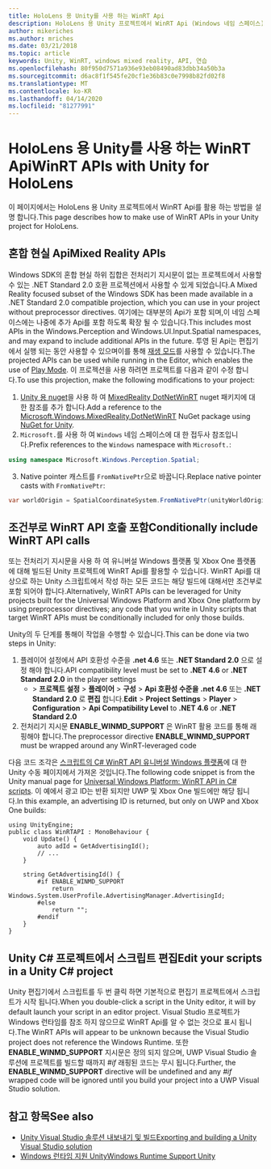 ```yaml
---
title: HoloLens 용 Unity를 사용 하는 WinRT Api
description: HoloLens 용 Unity 프로젝트에서 WinRT Api (Windows 네임 스페이스)를 활용 하는 방법을 설명 합니다.
author: mikeriches
ms.author: mriches
ms.date: 03/21/2018
ms.topic: article
keywords: Unity, WinRT, windows mixed reality, API, 연습
ms.openlocfilehash: 80f950d7571a936e93eb08490ad83dbb34a50b3a
ms.sourcegitcommit: d6ac8f1f545fe20cf1e36b83c0e7998b82fd02f8
ms.translationtype: MT
ms.contentlocale: ko-KR
ms.lasthandoff: 04/14/2020
ms.locfileid: "81277991"
---
```

# <a name="winrt-apis-with-unity-for-hololens"></a><span data-ttu-id="8f4bd-104">HoloLens 용 Unity를 사용 하는 WinRT Api</span><span class="sxs-lookup"><span data-stu-id="8f4bd-104">WinRT APIs with Unity for HoloLens</span></span>

<span data-ttu-id="8f4bd-105">이 페이지에서는 HoloLens 용 Unity 프로젝트에서 WinRT Api를 활용 하는 방법을 설명 합니다.</span><span class="sxs-lookup"><span data-stu-id="8f4bd-105">This page describes how to make use of WinRT APIs in your Unity project for HoloLens.</span></span>

## <a name="mixed-reality-apis"></a><span data-ttu-id="8f4bd-106">혼합 현실 Api</span><span class="sxs-lookup"><span data-stu-id="8f4bd-106">Mixed Reality APIs</span></span>

<span data-ttu-id="8f4bd-107">Windows SDK의 혼합 현실 하위 집합은 전처리기 지시문이 없는 프로젝트에서 사용할 수 있는 .NET Standard 2.0 호환 프로젝션에서 사용할 수 있게 되었습니다.</span><span class="sxs-lookup"><span data-stu-id="8f4bd-107">A Mixed Reality focused subset of the Windows SDK has been made available in a .NET Standard 2.0 compatible projection, which you can use in your project without preprocessor directives.</span></span> <span data-ttu-id="8f4bd-108">여기에는 대부분의 Api가 포함 되며,이 네임 스페이스에는 나중에 추가 Api를 포함 하도록 확장 될 수 있습니다.</span><span class="sxs-lookup"><span data-stu-id="8f4bd-108">This includes most APIs in the Windows.Perception and Windows.UI.Input.Spatial namespaces, and may expand to include additional APIs in the future.</span></span> <span data-ttu-id="8f4bd-109">투영 된 Api는 편집기에서 실행 되는 동안 사용할 수 있으며이를 통해 [재생 모드](https://docs.microsoft.com//windows/mixed-reality/unity-play-mode)를 사용할 수 있습니다.</span><span class="sxs-lookup"><span data-stu-id="8f4bd-109">The projected APIs can be used while running in the Editor, which enables the use of [Play Mode](https://docs.microsoft.com//windows/mixed-reality/unity-play-mode).</span></span> <span data-ttu-id="8f4bd-110">이 프로젝션을 사용 하려면 프로젝트를 다음과 같이 수정 합니다.</span><span class="sxs-lookup"><span data-stu-id="8f4bd-110">To use this projection, make the following modifications to your project:</span></span>

1) <span data-ttu-id="8f4bd-111">[Unity 용 nuget](https://github.com/GlitchEnzo/NuGetForUnity)을 사용 하 여 [MixedReality DotNetWinRT](https://www.nuget.org/packages/Microsoft.Windows.MixedReality.DotNetWinRT) nuget 패키지에 대 한 참조를 추가 합니다.</span><span class="sxs-lookup"><span data-stu-id="8f4bd-111">Add a reference to the [Microsoft.Windows.MixedReality.DotNetWinRT](https://www.nuget.org/packages/Microsoft.Windows.MixedReality.DotNetWinRT) NuGet package using [NuGet for Unity](https://github.com/GlitchEnzo/NuGetForUnity).</span></span>
2) <span data-ttu-id="8f4bd-112">`Microsoft.`를 사용 하 여 `Windows` 네임 스페이스에 대 한 접두사 참조입니다.</span><span class="sxs-lookup"><span data-stu-id="8f4bd-112">Prefix references to the `Windows` namespace with `Microsoft.`:</span></span>
```cs
using namespace Microsoft.Windows.Perception.Spatial;
```
3) <span data-ttu-id="8f4bd-113">Native pointer 캐스트를 `FromNativePtr`으로 바꿉니다.</span><span class="sxs-lookup"><span data-stu-id="8f4bd-113">Replace native pointer casts with `FromNativePtr`:</span></span>
```cs
var worldOrigin = SpatialCoordinateSystem.FromNativePtr(unityWorldOriginPtr);
```

## <a name="conditionally-include-winrt-api-calls"></a><span data-ttu-id="8f4bd-114">조건부로 WinRT API 호출 포함</span><span class="sxs-lookup"><span data-stu-id="8f4bd-114">Conditionally include WinRT API calls</span></span>

<span data-ttu-id="8f4bd-115">또는 전처리기 지시문을 사용 하 여 유니버설 Windows 플랫폼 및 Xbox One 플랫폼에 대해 빌드된 Unity 프로젝트에 WinRT Api를 활용할 수 있습니다. WinRT Api를 대상으로 하는 Unity 스크립트에서 작성 하는 모든 코드는 해당 빌드에 대해서만 조건부로 포함 되어야 합니다.</span><span class="sxs-lookup"><span data-stu-id="8f4bd-115">Alternatively, WinRT APIs can be leveraged for Unity projects built for the Universal Windows Platform and Xbox One platform by using preprocessor directives; any code that you write in Unity scripts that target WinRT APIs must be conditionally included for only those builds.</span></span> 

<span data-ttu-id="8f4bd-116">Unity의 두 단계를 통해이 작업을 수행할 수 있습니다.</span><span class="sxs-lookup"><span data-stu-id="8f4bd-116">This can be done via two steps in Unity:</span></span>
1) <span data-ttu-id="8f4bd-117">플레이어 설정에서 API 호환성 수준을 **.net 4.6** 또는 **.NET Standard 2.0** 으로 설정 해야 합니다.</span><span class="sxs-lookup"><span data-stu-id="8f4bd-117">API compatibility level must be set to **.NET 4.6** or **.NET Standard 2.0** in the player settings</span></span>
    - <span data-ttu-id="8f4bd-118"> > **프로젝트 설정** > **플레이어** > **구성** > **Api 호환성 수준을** **.net 4.6** 또는 **.NET Standard 2.0** 로 **편집** 합니다.</span><span class="sxs-lookup"><span data-stu-id="8f4bd-118">**Edit** > **Project Settings** > **Player** > **Configuration** > **Api Compatibility Level** to **.NET 4.6** or **.NET Standard 2.0**</span></span>
2) <span data-ttu-id="8f4bd-119">전처리기 지시문 **ENABLE_WINMD_SUPPORT** 은 WinRT 활용 코드를 통해 래핑해야 합니다.</span><span class="sxs-lookup"><span data-stu-id="8f4bd-119">The preprocessor directive **ENABLE_WINMD_SUPPORT** must be wrapped around any WinRT-leveraged code</span></span>

<span data-ttu-id="8f4bd-120">다음 코드 조각은 [스크립트의 C# WinRT API 유니버설 Windows 플랫폼](https://docs.unity3d.com/Manual/windowsstore-scripts.html)에 대 한 Unity 수동 페이지에서 가져온 것입니다.</span><span class="sxs-lookup"><span data-stu-id="8f4bd-120">The following code snippet is from the Unity manual page for [Universal Windows Platform: WinRT API in C# scripts](https://docs.unity3d.com/Manual/windowsstore-scripts.html).</span></span> <span data-ttu-id="8f4bd-121">이 예에서 광고 ID는 반환 되지만 UWP 및 Xbox One 빌드에만 해당 됩니다.</span><span class="sxs-lookup"><span data-stu-id="8f4bd-121">In this example, an advertising ID is returned, but only on UWP and Xbox One builds:</span></span>

```
using UnityEngine;
public class WinRTAPI : MonoBehaviour {
    void Update() {
        auto adId = GetAdvertisingId();
        // ...
    }

    string GetAdvertisingId() {
        #if ENABLE_WINMD_SUPPORT
            return Windows.System.UserProfile.AdvertisingManager.AdvertisingId;
        #else
            return "";
        #endif
    }
}
```

## <a name="edit-your-scripts-in-a-unity-c-project"></a><span data-ttu-id="8f4bd-122">Unity C# 프로젝트에서 스크립트 편집</span><span class="sxs-lookup"><span data-stu-id="8f4bd-122">Edit your scripts in a Unity C# project</span></span>

<span data-ttu-id="8f4bd-123">Unity 편집기에서 스크립트를 두 번 클릭 하면 기본적으로 편집기 프로젝트에서 스크립트가 시작 됩니다.</span><span class="sxs-lookup"><span data-stu-id="8f4bd-123">When you double-click a script in the Unity editor, it will by default launch your script in an editor project.</span></span> <span data-ttu-id="8f4bd-124">Visual Studio 프로젝트가 Windows 런타임를 참조 하지 않으므로 WinRT Api를 알 수 없는 것으로 표시 됩니다.</span><span class="sxs-lookup"><span data-stu-id="8f4bd-124">The WinRT APIs will appear to be unknown because the Visual Studio project does not reference the Windows Runtime.</span></span> <span data-ttu-id="8f4bd-125">또한 **ENABLE_WINMD_SUPPORT** 지시문은 정의 되지 않으며, UWP Visual Studio 솔루션에 프로젝트를 빌드할 때까지 *#if* 래핑된 코드는 무시 됩니다.</span><span class="sxs-lookup"><span data-stu-id="8f4bd-125">Further, the **ENABLE_WINMD_SUPPORT** directive will be undefined and any *#if* wrapped code will be ignored until you build your project into a UWP Visual Studio solution.</span></span>

## <a name="see-also"></a><span data-ttu-id="8f4bd-126">참고 항목</span><span class="sxs-lookup"><span data-stu-id="8f4bd-126">See also</span></span>
* [<span data-ttu-id="8f4bd-127">Unity Visual Studio 솔루션 내보내기 및 빌드</span><span class="sxs-lookup"><span data-stu-id="8f4bd-127">Exporting and building a Unity Visual Studio solution</span></span>](exporting-and-building-a-unity-visual-studio-solution.md)
* [<span data-ttu-id="8f4bd-128">Windows 런타임 지원 Unity</span><span class="sxs-lookup"><span data-stu-id="8f4bd-128">Windows Runtime Support Unity</span></span>](https://docs.unity3d.com/Manual/IL2CPP-WindowsRuntimeSupport.html)
